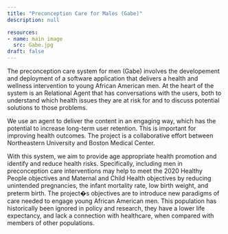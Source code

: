 ```yaml
---
title: "Preconception Care for Males (Gabe)"
description: null

resources:
- name: main image
  src: Gabe.jpg
draft: false
---
```


The preconception care system for men (Gabe) involves the developement and deployment of a software application that delivers a health and wellness intervention to young African American men. At the heart of the system is an Relational Agent that has conversations with the users, both to understand which health issues they are at risk for and to discuss potential solutions to those problems.

We use an agent to deliver the content in an engaging way, which has the potential to increase long-term user retention. This is important for improving health outcomes. The project is a collaborative effort between Northeastern University and Boston Medical Center.

With this system, we aim to provide age appropriate health promotion and identify and reduce health risks. Specifically, including men in preconception care interventions may help to meet the 2020 Healthy People objectives and Maternal and Child Health objectives by reducing unintended pregnancies, the infant mortality rate, low birth weight, and preterm birth. The project�s objectives are to introduce new paradigms of care needed to engage young African American men. This population has historically been ignored in policy and research, they have a lower life expectancy, and lack a connection with healthcare, when compared with members of other populations.

